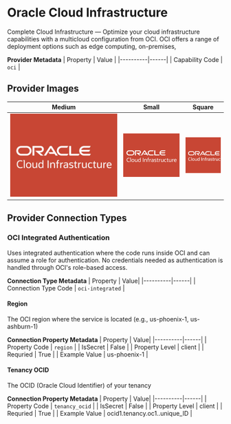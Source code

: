# Oracle Cloud Infrastructure
Complete Cloud Infrastructure — Optimize your cloud infrastructure capabilities with a multicloud configuration from OCI. OCI offers a range of deployment options such as edge computing, on-premises, 

**Provider Metadata**
| Property | Value |
|----------|------|
| Capability Code | `oci` |

## Provider Images
| Medium | Small | Square |
|--------|-------|--------|
| ![Oracle Cloud Infrastructure Provider Medium Image](./images/oci_medium.png) | ![Oracle Cloud Infrastructure Provider Small Image](./images/oci_small.png) | ![Oracle Cloud Infrastructure Provider Square Image](./images/oci_square.png) |

## Provider Connection Types

### OCI Integrated Authentication
Uses integrated authentication where the code runs inside OCI and can assume a role for authentication. No credentials needed as authentication is handled through OCI's role-based access.

**Connection Type Metadata**
| Property | Value|
|----------|------|
| Connection Type Code | `oci-integrated` |

#### Region
The OCI region where the service is located (e.g., us-phoenix-1, us-ashburn-1)

**Connection Property Metadata**
| Property | Value|
|----------|------|
| Property Code | `region` |
| IsSecret | False |
| Property Level | client |
| Requried | True |
| Example Value | us-phoenix-1 |

#### Tenancy OCID
The OCID (Oracle Cloud Identifier) of your tenancy

**Connection Property Metadata**
| Property | Value|
|----------|------|
| Property Code | `tenancy_ocid` |
| IsSecret | False |
| Property Level | client |
| Requried | True |
| Example Value | ocid1.tenancy.oc1..unique_ID |



